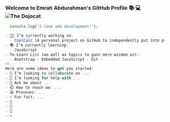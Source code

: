 ### Welcome to Emrah Abdurahman's GitHub Profile :books: :computer: ![The Dojocat](https://octodex.github.com/images/dojocat.png)

``` js
  console.log("I love web development!");

- 👨‍🔬 I’m currently working on:
  - CoolCalc (A personal project on GitHub to independently put into practice some HTML, CSS, and JavaScript
- 📚 I’m currently learning:
  - JavaScript
- To-Learn List (as well as topics to gain more wisdom on):
  - Bootstrap - Embedded JavaScript - Git - 
<!--
Here are some ideas to get you started:
- 👯 I’m looking to collaborate on ...
- 🤔 I’m looking for help with ...
- 💬 Ask me about ...
- 📫 How to reach me: ...
- 😄 Pronouns: ...
- ⚡ Fun fact: ...
- 🌱
- 👋
- 🔭
-->
